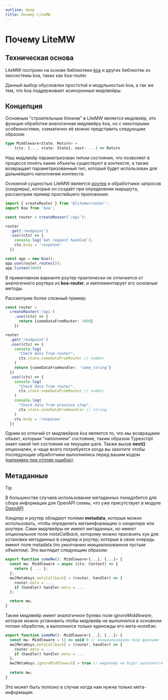 ```yaml
---
outline: deep
title: Почему LiteMW
---
```


# Почему LiteMW

## Техническая основа
<span class="text-brand-1">LiteMW</span> 
построен на основе библиотеки
[koa](https://koajs.com/) 
и других библиотек из экосистемы koa, таких как koa-router.

Данный выбор обусловлен простотой и модульностью koa, а так же тем, что koa поддерживает
асинхронные мидлвейры. 

## Концепция
Основным "строительным блоком" в
<span class="text-brand-1">LiteMW</span>
является мидлвейр, это функция обработки аналогичная мидлвейру koa, но с некоторыми особенностями, 
схематично её можно представить следующим образом:

```ts
type Middleware<State, Return> = 
    (ctx: {..., state: State}, next: ...) => Return
```

Наш мидлвейр параметризован типом состояния, что позволяет в процессе понять какие объекты существуют в контексте,
а также возвращает параметризованный тип, который будет использован для дальнейшего наполнения контекста.

Основной сущностью LiteMW является [роутер](router) и обработчики запросов (хэндлеры), которые он создаёт при
определении маршрута, рассмотрим пример простейшего приложения:
```ts
import { createRouter } from '@litemw/router';
import Koa from 'koa';

const router = createRouter('/api');

router
  .get('/endpoint')
  .use((ctx) => {
    console.log(`Get request handled`);
    ctx.body = 'response'
  })

const app = new Koa();
app.use(router.routes());
app.listen(3000)
```

В примитивном варианте роутер практически не отличается от аналогичного роутера из **koa-router**, и имплементирует
его основные методы.

Рассмотрим более сложный пример:
```ts {12,19,23}
const router =
  createRouter('/api')
    .use((ctx) => {
      return {someDataFromRouter: 3000}
    })

router
  .get('/endpoint')
  .use((ctx) => {
    console.log(
      "Check data from router",
      ctx.state.someDataFromRouter // number
    )   
    return {someDataFromHandler: 'some_string'}
  })
  .use((ctx) => {
    console.log(
      "Check data from router",
      ctx.state.someDataFromRouter // number
    )
    console.log(
      "Check data from previous step",
      ctx.state.someDataFromHandler // string
    )
    ctx.body = 'response'
  })
```

Одним из отличий от мидлвейров koa является то, что мы возвращаем объект, которым "наполняем" состояние,
таким образом 
<span class="text-indigo-2">Typescript</span> знает какой тип состояния на текущем шаге.
Также вызов **next()** опционален, и чаще всего потребуется когда вы захотите
чтобы последующие обработчики выполнились перед вашим кодом
([например при отлове ошибок](router)).

## Метаданные 

> [!Tip]
> В большинстве случаев использование метаданных понадобится для сбора информации для OpenAPI схемы, 
> что уже присутствует в модуле [OpenAPI](openapi)

Хэндлер и роутер обладают полями **metadata**, которые можно использовать, чтобы
определить метаинформацию о хэнделере или роутере.
Сами мидлвейры не имеют метаданных, но имеют опциональное поле *metaCallback*, 
которому можно присвоить хук для установки метаданных в хэндлер и роутер; которые в свою очередь
имеют поле metadata (по умолчанию инициализованное пустым объектом). 
Это выглядит следующим образом:

```ts
export function someMw(): Middleware<{...}, {...}> {
  const mw: Middleware = async (ctx: Context) => {
    return { ... };
  };
  mw[MetaKeys.metaCallback] = (router, handler) => {
    router.meta = ...
    if (handler) handler.meta = ...
  };

  return mw;
}
```

Также мидлвейр имеет аналогичное булево поле *ignoreMiddleware*, которое можно установить чтобы мидлвейр не 
выполнялся в основном потоке обработке, а выполнился только единожды его мета-коллбэк:
```ts
export function someMw(): Middleware<{...}, {...}> {
  const mw: Middleware = () => void 0 // инициализируем noop функцию 
  mw[MetaKeys.metaCallback] = (router, handler) => {
    router.meta = ...
    if (handler) handler.meta = ...
  };
  mw[MetaKeys.ignoreMiddleware] = true // мидлвейр не будет выполнятся при обработке запроса
  
  return mw;
}
```

Это может быть полезно в случае когда нам нужна только мета-информация.